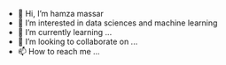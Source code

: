 - 👋 Hi, I’m hamza massar
- 👀 I’m interested in data sciences and machine learning
- 🌱 I’m currently learning ...
- 💞️ I’m looking to collaborate on ...
- 📫 How to reach me ...

<!---
hamzamssr10/hamzamssr10 is a ✨ special ✨ repository because its `README.md` (this file) appears on your GitHub profile.
You can click the Preview link to take a look at your changes.
--->
